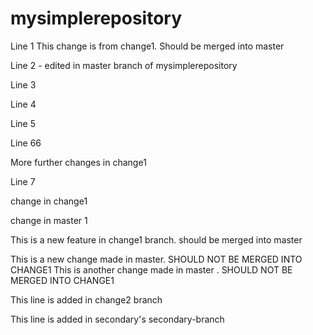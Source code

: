 # mysimplerepository

Line 1
This change is from change1. Should be merged into master

Line 2 - edited in master branch of mysimplerepository


Line 3

Line 4

Line 5


Line 66

More further changes in change1



Line 7


change in change1

change in master 1

This is a new feature in change1 branch. should be merged into master

This is a new change made in master. SHOULD NOT BE MERGED INTO CHANGE1
This is another change made in master . SHOULD NOT BE MERGED INTO CHANGE1


This line is added in change2 branch

This line is added in secondary's secondary-branch